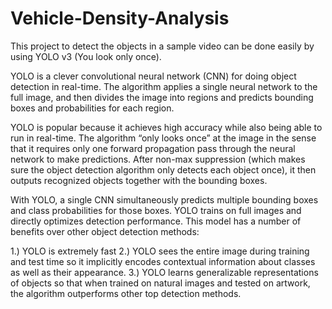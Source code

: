 # Vehicle-Density-Analysis

This project to detect the objects in a sample video can be done easily by using YOLO v3 (You look only once).

YOLO is a clever convolutional neural network (CNN) for doing object detection in real-time. The algorithm applies a single neural network to the full image, and then divides the image into regions and predicts bounding boxes and probabilities for each region.

YOLO is popular because it achieves high accuracy while also being able to run in real-time. The algorithm “only looks once” at the image in the sense that it requires only one forward propagation pass through the neural network to make predictions. After non-max suppression (which makes sure the object detection algorithm only detects each object once), it then outputs recognized objects together with the bounding boxes.

With YOLO, a single CNN simultaneously predicts multiple bounding boxes and class probabilities for those boxes. YOLO trains on full images and directly optimizes detection performance. This model has a number of benefits over other object detection methods:

1.) YOLO is extremely fast
2.) YOLO sees the entire image during training and test time so it implicitly encodes contextual information about classes as well as their appearance.
3.) YOLO learns generalizable representations of objects so that when trained on natural images and tested on artwork, the algorithm outperforms other top detection methods.
